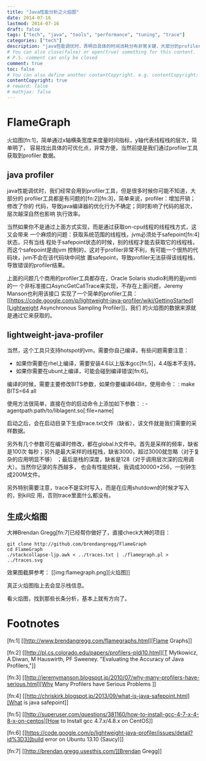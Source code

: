 ```yaml
---
title: "Java性能分析之火焰图"
date: 2014-07-16
lastmod: 2014-07-16
draft: false
tags: ["tech", "java", "tools", "performance", "tuning", "trace"]
categories: ["tech"]
description: "java性能调优时，弄明白具体的时间消耗分布非常关键，大部分的profiler工具都提供时间分布的树状图，看起来不够直观，这里为你介绍另外一个展现方式 - 火焰图，时间分布一目了然，当然问题解决起来也是事半功倍了。"
# You can also close(false) or open(true) something for this content.
# P.S. comment can only be closed
comment: true
toc: false
# You can also define another contentCopyright. e.g. contentCopyright: "This is another copyright."
contentCopyright: true
# reward: false
# mathjax: false
---
```


# FlameGraph

火焰图[fn:1]，简单通过x轴横条宽度来度量时间指标，y轴代表线程栈的层次，简单明了，
容易找出具体的可优化点，非常方便，当然前提是我们通过profiler工具获取到profiler
数据。

## java profiler
java性能调优时，我们经常会用到profiler工具，但是很多时候你可能不知道，大部分的
profiler工具都是有问题的[fn:2][fn:3]，简单来说，profiler：增加开销；修改了你的
代码，导致java编译器的优化行为不确定；同时影响了代码的层次，层次越深自然也影响
执行效率。

当然如果你不是通过上面方式实现，而是通过获取on-cpu线程的线程栈方式，这又会带来
一个麻烦的问题：获取系统范围的线程栈，jvm必须处于safepoint[fn:4]状态，只有当线
程处于safepoint状态的时候，别的线程才能去获取它的线程栈，而这个safepoint是由jvm
控制的，这对于profiler非常不利，有可能一个很热的代码块，jvm不会在该代码块中间放
置safepoint，导致profiler无法获得该线程栈，导致错误的profiler结果。

上面的问题几个商用的profiler工具都存在，Oracle Solaris studio利用的是jvmti的一
个非标准接口AsyncGetCallTrace来实现，不存在上面问题，Jeremy Manson也利用该接口
实现了一个简单的profiler工具：[[https://code.google.com/p/lightweight-java-profiler/wiki/GettingStarted][Lightweight Asynchronous Sampling Profiler]]，我们
的火焰图的数据来源就是通过它来获取的。

## lightweight-java-profiler
当然，这个工具只支持hotspot的vm，需要你自己编译，有些问题需要注意：
 - 如果你需要在rhel上编译，需要安装4.6以上版本gcc[fn:5]，4.4版本不支持。
 - 如果你需要在ubunt上编译，可能会碰到编译错误[fn:6]。

编译的时候，需要主要修改BITS参数，如果你要编译64Bit，使用命令：
: make BITS=64 all

使用方法很简单，直接在你的启动命令上添加如下参数：
: -agentpath:path/to/liblagent.so[:file=name]

启动之后，会在启动目录下生成trace.txt文件（缺省），该文件就是我们需要的采样数据。

另外有几个参数可在编译时修改，都在global.h文件中。首先是采样的频率，缺省是100次
每秒；另外是最大采样的线程栈，缺省3000，超过3000就忽略（对于复杂的应用明显不够）
；最后是栈的深度，缺省是128（对于调用层次深的应用调大）。当然你记录的东西越多，
也会有性能损耗，我调成30000+256，一刻钟生成200M文件。

另外特别需要注意，trace不是实时写入，而是在应用shutdown的时候才写入的，别kill应
用，否则trace里面什么都没有。

## 生成火焰图
大神Brendan Gregg[fn:7]已经帮你做好了，直接check大神的项目：
``` shell
git clone http://github.com/brendangregg/FlameGraph
cd FlameGraph
./stackcollapse-ljp.awk < ../traces.txt | ./flamegraph.pl > ../traces.svg
```

效果图截屏参考：
[[img:flamegraph.png][火焰图]]

真正火焰图指上去会显示栈信息。

看火焰图，找到那些长条分析，基本上就有方向了。


# Footnotes

[fn:1] [[http://www.brendangregg.com/flamegraphs.html][Flame Graphs]]

[fn:2] [[http://pl.cs.colorado.edu/papers/profilers-pldi10.html][T Mytkowicz, A Diwan, M Hauswirth, PF Sweeney. "Evaluating the Accuracy of Java Profilers,"]]

[fn:3] [[http://jeremymanson.blogspot.jp/2010/07/why-many-profilers-have-serious.html][Why Many Profilers have Serious Problems ]]

[fn:4] [[http://chriskirk.blogspot.jp/2013/09/what-is-java-safepoint.html][What is java safepoint]]

[fn:5] [[http://superuser.com/questions/381160/how-to-install-gcc-4-7-x-4-8-x-on-centos][How to Install gcc 4.7.x/4.8.x on CentOS]]

[fn:6] [[https://code.google.com/p/lightweight-java-profiler/issues/detail?id%3D3][build error on Ubuntu 13.10 (Saucy)]]

[fn:7] [[http://brendan.gregg.usesthis.com/][Brendan Gregg]]
